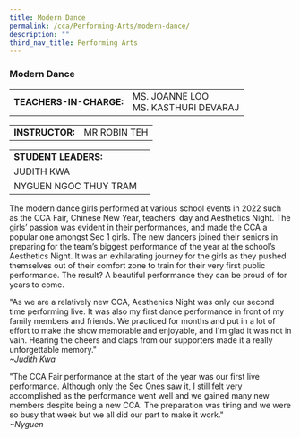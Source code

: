 ```yaml
---
title: Modern Dance
permalink: /cca/Performing-Arts/modern-dance/
description: ""
third_nav_title: Performing Arts
---
```

### Modern Dance

|  	|  	|
|---	|---	|
| **TEACHERS-IN-CHARGE:** 	| MS. JOANNE LOO <br> MS. KASTHURI 	DEVARAJ|

|  	|  	|
|---	|---	|
| **INSTRUCTOR:** 	| MR ROBIN TEH 	|

|  	|  	|
|---	|---	|
| **STUDENT LEADERS:**	|  	|
|JUDITH KWA|
|NYGUEN NGOC THUY TRAM|
         
				 
The modern dance girls performed at various school events in 2022 such as the CCA Fair, Chinese New Year, teachers’ day and Aesthetics Night. The girls’ passion was evident in their performances, and made the CCA a popular one amongst Sec 1 girls. The new dancers joined their seniors in preparing for the team’s biggest performance of the year at the school’s Aesthetics Night. It was an exhilarating journey for the girls as they pushed themselves out of their comfort zone to train for their very first public performance. The result? A beautiful performance they can be proud of for years to come.

"As we are a relatively new CCA, Aesthenics Night was only our second time performing live. It was also my first dance performance in front of my family members and friends. We practiced for months and put in a lot of effort to make the show memorable and enjoyable, and I'm glad it was not in vain. Hearing the cheers and claps from our supporters made it a really unforgettable memory."                                    
*~Judith Kwa*


"The CCA Fair performance at the start of the year was our first live performance. Although only the Sec Ones saw it, I still felt very accomplished as the performance went well and we gained many new members despite being a new CCA. The preparation was tiring and we were so busy that week but we all did our part to make it work."  
*~Nyguen*


